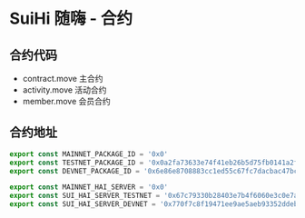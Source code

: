 # SuiHi 随嗨 - 合约

## 合约代码

 - contract.move 主合约
 - activity.move 活动合约
 - member.move 会员合约

## 合约地址

```ts
export const MAINNET_PACKAGE_ID = '0x0'
export const TESTNET_PACKAGE_ID = '0x0a2fa73633e74f41eb26b5d75fb0141a2fed94340df3c957ee797c4cb7f01849'
export const DEVNET_PACKAGE_ID = '0x6e86e8708883cc1ed55c67fc7dacbac47bc34e69f7d5d83d862f704abde7555c'

export const MAINNET_HAI_SERVER = '0x0'
export const SUI_HAI_SERVER_TESTNET = '0x67c79330b28403e7b4f6060e3c0e7ab6c7b0ee03bc4be5cb80aee1306a3ffd28'
export const SUI_HAI_SERVER_DEVNET = '0x770f7c8f19471ee9ae5aeb93352ddeb0ddeaa8fbfce0e94c52fd31b6d47eed87'
```